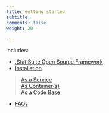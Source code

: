 ```yaml
---
title: Getting started
subtitle: 
comments: false
weight: 20

---
```


includes:

* [.Stat Suite Open Source Framework](/getting-started/framework)
* [Installation](/getting-started/installation)<br>
> [As a Service](/getting-started/installation/as-a-service)<br>
> [As Container(s)](/getting-started/installation/as-container)<br>
> [As a Code Base](/getting-started/installation/as-a-code-base)
* [FAQs](/getting-started/faqs)
